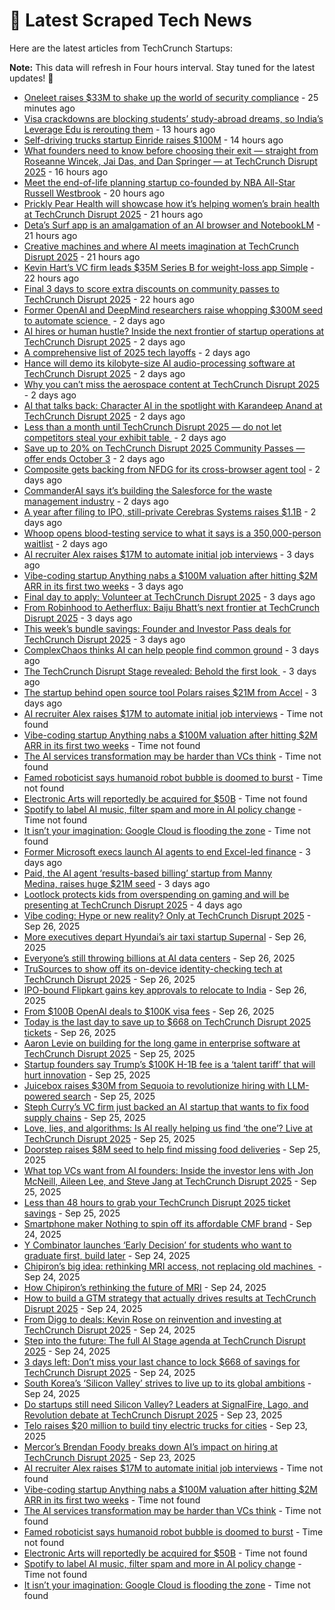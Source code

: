 
# 📰 Latest Scraped Tech News

Here are the latest articles from TechCrunch Startups:

**Note:** This data will refresh in Four hours interval. Stay tuned for the latest updates! 🔄
- [Oneleet raises $33M to shake up the world of security compliance](https://techcrunch.com/2025/10/02/oneleet-raises-33m-to-shake-up-the-world-of-security-compliance/) - 25 minutes ago
- [Visa crackdowns are blocking students’ study-abroad dreams, so India’s Leverage Edu is rerouting them](https://techcrunch.com/2025/10/01/visa-crackdowns-are-blocking-students-study-abroad-dreams-so-indias-leverage-edu-is-rerouting-them/) - 13 hours ago
- [Self-driving trucks startup Einride raises $100M](https://techcrunch.com/2025/10/01/self-driving-trucks-startup-einride-raises-100m/) - 14 hours ago
- [What founders need to know before choosing their exit — straight from Roseanne Wincek, Jai Das, and Dan Springer — at TechCrunch Disrupt 2025](https://techcrunch.com/2025/10/01/what-founders-need-to-know-before-choosing-their-exit-at-techcrunch-disrupt-2025/) - 16 hours ago
- [Meet the end-of-life planning startup co-founded by NBA All-Star Russell Westbrook](https://techcrunch.com/2025/10/01/meet-the-end-of-life-planning-startup-co-founded-by-nba-all-star-russell-westbrook/) - 20 hours ago
- [Prickly Pear Health will showcase how it’s helping women’s brain health at TechCrunch Disrupt 2025](https://techcrunch.com/2025/10/01/prickly-pear-health-will-showcase-how-its-helping-womens-brain-health-at-techcrunch-disrupt-2025/) - 21 hours ago
- [Deta’s Surf app is an amalgamation of an AI browser and NotebookLM](https://techcrunch.com/2025/10/01/detas-surf-app-is-an-amalgamation-of-an-ai-browser-and-notebooklm/) - 21 hours ago
- [Creative machines and where AI meets imagination at TechCrunch Disrupt 2025](https://techcrunch.com/2025/10/01/creative-machines-and-where-ai-meets-imagination-at-techcrunch-disrupt-2025/) - 21 hours ago
- [Kevin Hart’s VC firm leads $35M Series B for weight-loss app Simple](https://techcrunch.com/2025/10/01/kevin-harts-vc-firm-leads-35m-series-b-for-weight-loss-app-simple/) - 22 hours ago
- [Final 3 days to score extra discounts on community passes to TechCrunch Disrupt 2025](https://techcrunch.com/2025/10/01/3-days-left-extra-discounts-community-passes-techcrunch-disrupt-2025/) - 22 hours ago
- [Former OpenAI and DeepMind researchers raise whopping $300M seed to automate science ](https://techcrunch.com/2025/09/30/former-openai-and-deepmind-researchers-raise-whopping-300m-seed-to-automate-science/) - 2 days ago
- [AI hires or human hustle? Inside the next frontier of startup operations at TechCrunch Disrupt 2025](https://techcrunch.com/2025/09/30/ai-hires-or-human-hustle-inside-the-next-frontier-of-startup-operations-at-techcrunch-disrupt-2025/) - 2 days ago
- [A comprehensive list of 2025 tech layoffs](https://techcrunch.com/2025/09/30/tech-layoffs-2025-list/) - 2 days ago
- [Hance will demo its kilobyte-size AI audio-processing software at TechCrunch Disrupt 2025](https://techcrunch.com/2025/09/30/hance-will-demo-its-kilobyte-size-ai-audio-processing-software-at-techcrunch-disrupt-2025/) - 2 days ago
- [Why you can’t miss the aerospace content at TechCrunch Disrupt 2025](https://techcrunch.com/2025/09/30/why-you-cant-miss-the-aerospace-content-at-techcrunch-disrupt-2025/) - 2 days ago
- [AI that talks back: Character AI in the spotlight with Karandeep Anand at TechCrunch Disrupt 2025](https://techcrunch.com/2025/09/30/ai-that-talks-back-character-ai-in-the-spotlight-with-karandeep-anand-at-techcrunch-disrupt-2025/) - 2 days ago
- [Less than a month until TechCrunch Disrupt 2025 — do not let competitors steal your exhibit table ](https://techcrunch.com/2025/09/30/less-than-a-month-until-techcrunch-disrupt-2025-do-not-let-competitors-steal-your-exhibit-table/) - 2 days ago
- [Save up to 20% on TechCrunch Disrupt 2025 Community Passes — offer ends October 3](https://techcrunch.com/2025/09/30/save-up-to-20-on-techcrunch-disrupt-2025-community-passes-offer-ends-october-3/) - 2 days ago
- [Composite gets backing from NFDG for its cross-browser agent tool](https://techcrunch.com/2025/09/30/composite-gets-backing-from-nfdg-for-its-cross-browser-agent-tool/) - 2 days ago
- [CommanderAI says it’s building the Salesforce for the waste management industry](https://techcrunch.com/2025/09/30/commanderai-says-its-building-the-salesforce-for-the-waste-management-industry/) - 2 days ago
- [A year after filing to IPO, still-private Cerebras Systems raises $1.1B](https://techcrunch.com/2025/09/30/a-year-after-filing-to-ipo-still-private-cerebras-systems-raises-1-1b/) - 2 days ago
- [Whoop opens blood-testing service to what it says is a 350,000-person waitlist](https://techcrunch.com/2025/09/30/whoop-opens-its-blood-testing-service-to-350000-on-wait-list/) - 2 days ago
- [AI recruiter Alex raises $17M to automate initial job interviews](https://techcrunch.com/2025/09/29/ai-recruiter-alex-raises-17m-to-automate-initial-job-interviews/) - 3 days ago
- [Vibe-coding startup Anything nabs a $100M valuation after hitting $2M ARR in its first two weeks](https://techcrunch.com/2025/09/29/vibe-coding-startup-anything-nabs-a-100m-valuation-after-hitting-2m-arr-in-its-first-two-weeks/) - 3 days ago
- [Final day to apply: Volunteer at TechCrunch Disrupt 2025](https://techcrunch.com/2025/09/29/final-day-to-apply-volunteer-at-techcrunch-disrupt-2025/) - 3 days ago
- [From Robinhood to Aetherflux: Baiju Bhatt’s next frontier at TechCrunch Disrupt 2025](https://techcrunch.com/2025/09/29/from-robinhood-to-aetherflux-baiju-bhatts-next-frontier-at-techcrunch-disrupt-2025/) - 3 days ago
- [This week’s bundle savings: Founder and Investor Pass deals for TechCrunch Disrupt 2025](https://techcrunch.com/2025/09/29/founder-investor-only-bundle-pass-deal-for-techcrunch-disrupt-2025-this-week/) - 3 days ago
- [ComplexChaos thinks AI can help people find common ground](https://techcrunch.com/2025/09/29/complex-chaos-thinks-ai-can-help-people-find-common-ground/) - 3 days ago
- [The TechCrunch Disrupt Stage revealed: Behold the first look ](https://techcrunch.com/2025/09/29/the-techcrunch-disrupt-stage-revealed-behold-the-first-look/) - 3 days ago
- [The startup behind open source tool Polars raises $21M from Accel](https://techcrunch.com/2025/09/29/the-startup-behind-open-source-tool-polars-raises-21m-from-accel/) - 3 days ago
- [AI recruiter Alex raises $17M to automate initial job interviews](https://techcrunch.com/2025/09/29/ai-recruiter-alex-raises-17m-to-automate-initial-job-interviews/) - Time not found
- [Vibe-coding startup Anything nabs a $100M valuation after hitting $2M ARR in its first two weeks](https://techcrunch.com/2025/09/29/vibe-coding-startup-anything-nabs-a-100m-valuation-after-hitting-2m-arr-in-its-first-two-weeks/) - Time not found
- [The AI services transformation may be harder than VCs think](https://techcrunch.com/2025/09/28/the-ai-services-transformation-may-be-harder-than-vcs-think/) - Time not found
- [Famed roboticist says humanoid robot bubble is doomed to burst](https://techcrunch.com/2025/09/26/famed-roboticist-says-humanoid-robot-bubble-is-doomed-to-burst/) - Time not found
- [Electronic Arts will reportedly be acquired for $50B](https://techcrunch.com/2025/09/26/electronic-arts-will-reportedly-be-acquired-for-50b/) - Time not found
- [Spotify to label AI music, filter spam and more in AI policy change](https://techcrunch.com/2025/09/25/spotify-updates-ai-policy-to-label-tracks-cut-down-on-spam/) - Time not found
- [It isn’t your imagination: Google Cloud is flooding the zone](https://techcrunch.com/2025/09/24/it-isnt-your-imagination-google-cloud-is-flooding-the-zone/) - Time not found
- [Former Microsoft execs launch AI agents to end Excel-led finance](https://techcrunch.com/2025/09/29/former-microsoft-executives-launch-ai-agents-to-end-excel-driven-finance-for-mid-market-enterprise-businesses/) - 3 days ago
- [Paid, the AI agent ‘results-based billing’ startup from Manny Medina, raises huge $21M seed](https://techcrunch.com/2025/09/28/paid-the-ai-agent-results-based-billing-startup-from-manny-medina-raises-huge-21m-seed/) - 3 days ago
- [Lootlock protects kids from overspending on gaming and will be presenting at TechCrunch Disrupt 2025](https://techcrunch.com/2025/09/28/lootlock-protects-kids-from-overspending-on-gaming-and-will-be-presenting-at-techcrunch-disrupt-2025/) - 4 days ago
- [Vibe coding: Hype or new reality? Only at TechCrunch Disrupt 2025](https://techcrunch.com/2025/09/26/discover-how-developer-tools-are-shifting-fast-with-lauri-moore-and-david-cramer-at-techcrunch-disrupt-2025/) - Sep 26, 2025
- [More executives depart Hyundai’s air taxi startup Supernal](https://techcrunch.com/2025/09/26/more-executives-depart-hyundais-air-taxi-startup-supernal/) - Sep 26, 2025
- [Everyone’s still throwing billions at AI data centers](https://techcrunch.com/video/everyones-still-throwing-billions-at-ai-data-centers/) - Sep 26, 2025
- [TruSources to show off its on-device identity-checking tech at TechCrunch Disrupt 2025](https://techcrunch.com/2025/09/26/trusources-to-show-off-its-on-device-identity-checking-tech-at-techcrunch-disrupt-2025/) - Sep 26, 2025
- [IPO-bound Flipkart gains key approvals to relocate to India](https://techcrunch.com/2025/09/26/ipo-bound-flipkart-gains-key-approvals-to-relocate-to-india/) - Sep 26, 2025
- [From $100B OpenAI deals to $100K visa fees](https://techcrunch.com/podcast/from-100b-openai-deals-to-100k-visa-fees/) - Sep 26, 2025
- [Today is the last day to save up to $668 on TechCrunch Disrupt 2025 tickets](https://techcrunch.com/2025/09/26/last-day-to-save-668-on-techcrunch-disrupt-2025-tickets/) - Sep 26, 2025
- [Aaron Levie on building for the long game in enterprise software at TechCrunch Disrupt 2025](https://techcrunch.com/2025/09/25/inside-the-box-aaron-levie-on-reinvention-at-techcrunch-disrupt-2025/) - Sep 25, 2025
- [Startup founders say Trump’s $100K H-1B fee is a ‘talent tariff’ that will hurt innovation](https://techcrunch.com/2025/09/25/startup-founders-say-trumps-100k-h-1b-fee-is-a-talent-tariff-that-will-hurt-innovation/) - Sep 25, 2025
- [Juicebox raises $30M from Sequoia to revolutionize hiring with LLM-powered search](https://techcrunch.com/2025/09/25/juicebox-raises-30m-from-sequoia-to-revolutionize-hiring-with-llm-powered-search/) - Sep 25, 2025
- [Steph Curry’s VC firm just backed an AI startup that wants to fix food supply chains](https://techcrunch.com/2025/09/25/steph-currys-vc-firm-just-backed-an-ai-startup-that-wants-to-fix-food-supply-chains/) - Sep 25, 2025
- [Love, lies, and algorithms: Is AI really helping us find ‘the one’? Live at TechCrunch Disrupt 2025](https://techcrunch.com/2025/09/25/love-lies-and-algorithms-is-ai-really-helping-us-find-the-one/) - Sep 25, 2025
- [Doorstep raises $8M seed to help find missing food deliveries](https://techcrunch.com/2025/09/25/doorstep-raises-8m-seed-to-help-find-missing-food-deliveries/) - Sep 25, 2025
- [What top VCs want from AI founders: Inside the investor lens with Jon McNeill, Aileen Lee, and Steve Jang at TechCrunch Disrupt 2025](https://techcrunch.com/2025/09/25/what-top-vcs-want-from-ai-founders-inside-the-investor-lens-with-jon-mcneill-aileen-lee-and-steve-jang-at-techcrunch-disrupt-2025/) - Sep 25, 2025
- [Less than 48 hours to grab your TechCrunch Disrupt 2025 ticket savings](https://techcrunch.com/2025/09/25/these-are-the-last-2-days-for-techcrunch-disrupt-2025-ticket-savings/) - Sep 25, 2025
- [Smartphone maker Nothing to spin off its affordable CMF brand](https://techcrunch.com/2025/09/24/smartphone-maker-nothing-to-spin-off-its-affordable-cmf-brand/) - Sep 24, 2025
- [Y Combinator launches ‘Early Decision’ for students who want to graduate first, build later](https://techcrunch.com/2025/09/24/y-combinator-launches-early-decision-for-students-who-want-to-graduate-first-build-later/) - Sep 24, 2025
- [Chipiron’s big idea: rethinking MRI access, not replacing old machines ](https://techcrunch.com/video/chipirons-big-idea-rethinking-mri-access-not-replacing-old-machines/) - Sep 24, 2025
- [How Chipiron’s rethinking the future of MRI](https://techcrunch.com/podcast/how-chipirons-rethinking-the-future-of-mri/) - Sep 24, 2025
- [How to build a GTM strategy that actually drives results at TechCrunch Disrupt 2025](https://techcrunch.com/2025/09/24/how-to-build-a-gtm-strategy-that-actually-drives-results-at-techcrunch-disrupt-2025/) - Sep 24, 2025
- [From Digg to deals: Kevin Rose on reinvention and investing at TechCrunch Disrupt 2025](https://techcrunch.com/2025/09/24/from-digg-to-deals-kevin-rose-on-reinvention-and-investing-at-techcrunch-disrupt-2025/) - Sep 24, 2025
- [Step into the future: The full AI Stage agenda at TechCrunch Disrupt 2025](https://techcrunch.com/2025/09/24/step-into-the-future-the-full-ai-stage-agenda-at-techcrunch-disrupt-2025/) - Sep 24, 2025
- [3 days left: Don’t miss your last chance to lock $668 of savings for TechCrunch Disrupt 2025](https://techcrunch.com/2025/09/24/3-days-left-dont-miss-your-last-chance-to-lock-in-regular-bird-pricing-for-techcrunch-disrupt-2025/) - Sep 24, 2025
- [South Korea’s ‘Silicon Valley’ strives to live up to its global ambitions](https://techcrunch.com/2025/09/24/south-koreas-silicon-valley-struggles-to-live-up-to-its-global-ambitions/) - Sep 24, 2025
- [Do startups still need Silicon Valley? Leaders at SignalFire, Lago, and Revolution debate at TechCrunch Disrupt 2025](https://techcrunch.com/2025/09/23/do-startups-still-need-silicon-valley-hear-from-the-founders-and-funders-challenging-old-assumptions-at-techcrunch-disrupt-2025/) - Sep 23, 2025
- [Telo raises $20 million to build tiny electric trucks for cities](https://techcrunch.com/2025/09/23/telo-raises-20-million-to-build-tiny-electric-trucks-for-cities/) - Sep 23, 2025
- [Mercor’s Brendan Foody breaks down AI’s impact on hiring at TechCrunch Disrupt 2025](https://techcrunch.com/2025/09/23/techcrunch-disrupt-2025-what-ai-means-for-who-gets-hired-next/) - Sep 23, 2025
- [AI recruiter Alex raises $17M to automate initial job interviews](https://techcrunch.com/2025/09/29/ai-recruiter-alex-raises-17m-to-automate-initial-job-interviews/) - Time not found
- [Vibe-coding startup Anything nabs a $100M valuation after hitting $2M ARR in its first two weeks](https://techcrunch.com/2025/09/29/vibe-coding-startup-anything-nabs-a-100m-valuation-after-hitting-2m-arr-in-its-first-two-weeks/) - Time not found
- [The AI services transformation may be harder than VCs think](https://techcrunch.com/2025/09/28/the-ai-services-transformation-may-be-harder-than-vcs-think/) - Time not found
- [Famed roboticist says humanoid robot bubble is doomed to burst](https://techcrunch.com/2025/09/26/famed-roboticist-says-humanoid-robot-bubble-is-doomed-to-burst/) - Time not found
- [Electronic Arts will reportedly be acquired for $50B](https://techcrunch.com/2025/09/26/electronic-arts-will-reportedly-be-acquired-for-50b/) - Time not found
- [Spotify to label AI music, filter spam and more in AI policy change](https://techcrunch.com/2025/09/25/spotify-updates-ai-policy-to-label-tracks-cut-down-on-spam/) - Time not found
- [It isn’t your imagination: Google Cloud is flooding the zone](https://techcrunch.com/2025/09/24/it-isnt-your-imagination-google-cloud-is-flooding-the-zone/) - Time not found